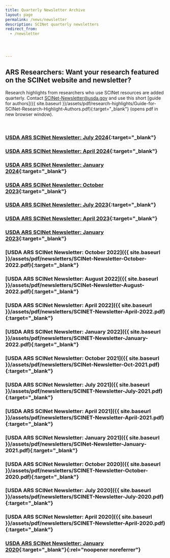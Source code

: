 ```yaml
---
title: Quarterly Newsletter Archive
layout: page
permalink: /news/newsletter
description: SCINet quarterly newsletters
redirect_from:
  - /newsletter




---
```


## ARS Researchers: Want your research featured on the SCINet website and newsletter?

Research highlights from researchers who use SCINet resources are added quarterly. Contact [SCINet-Newsletter@usda.gov](mailto:SCINet-Newsletter@usda.gov?subject=research%20highlight) and use this short [guide for authors]({{ site.baseurl }}/assets/pdf/research-highlights/Guide-for-SCINet-Research-Highlight-Authors.pdf){:target="_blank"} (opens pdf in new browser window).

<br>

### [USDA ARS SCINet Newsletter: July 2024](/assets/pdf/newsletters/SCINet-Newsletter-July-2024.pdf){:target="_blank"}

### [USDA ARS SCINet Newsletter: April 2024](/assets/pdf/newsletters/SCINet-Newsletter-April-2024.pdf){:target="_blank"}

### [USDA ARS SCINet Newsletter: January 2024](/assets/pdf/newsletters/SCINet-Newsletter-January-2024.pdf){:target="_blank"}

### [USDA ARS SCINet Newsletter: October 2023](/assets/pdf/newsletters/SCINet-Newsletter-October-2023.pdf){:target="_blank"}

### [USDA ARS SCINet Newsletter: July 2023](/assets/pdf/newsletters/SCINet-Newsletter-July-2023.pdf){:target="_blank"}

### [USDA ARS SCINet Newsletter: April 2023](/assets/pdf/newsletters/SCINet-Newsletter-April-2023.pdf){:target="_blank"}

### [USDA ARS SCINet Newsletter: January 2023](/assets/pdf/newsletters/SCINet-Newsletter-January-2023.pdf){:target="_blank"}

### [USDA ARS SCINet Newsletter: October 2022]({{ site.baseurl }}/assets/pdf/newsletters/SCINet-Newsletter-October-2022.pdf){:target="_blank"}

### [USDA ARS SCINet Newsletter: August 2022]({{ site.baseurl }}/assets/pdf/newsletters/SCINet-Newsletter-August-2022.pdf){:target="_blank"}

### [USDA ARS SCINet Newsletter: April 2022]({{ site.baseurl }}/assets/pdf/newsletters/SCINET-Newsletter-April-2022.pdf){:target="_blank"}

### [USDA ARS SCINet Newsletter: January 2022]({{ site.baseurl }}/assets/pdf/newsletters/SCINET-Newsletter-January-2022.pdf){:target="_blank"}

### [USDA ARS SCINet Newsletter: October 2021]({{ site.baseurl }}/assets/pdf/newsletters/SCINet-Newsletter-Oct-2021.pdf){:target="_blank"}

### [USDA ARS SCINet Newsletter: July 2021]({{ site.baseurl }}/assets/pdf/newsletters/SCINET-Newsletter-July-2021.pdf){:target="_blank"} 

### [USDA ARS SCINet Newsletter: April 2021]({{ site.baseurl }}/assets/pdf/newsletters/SCINET-Newsletter-April-2021.pdf){:target="_blank"} 
 
### [USDA ARS SCINet Newsletter: January 2021]({{ site.baseurl }}/assets/pdf/newsletters/SCINet-Newsletter-January-2021.pdf){:target="_blank"} 

### [USDA ARS SCINet Newsletter: October 2020]({{ site.baseurl }}/assets/pdf/newsletters/SCINET-Newsletter-October-2020.pdf){:target="_blank"} 

### [USDA ARS SCINet Newsletter: July 2020]({{ site.baseurl }}/assets/pdf/newsletters/SCINET-Newsletter-July-2020.pdf){:target="_blank"} 

### [USDA ARS SCINet Newsletter: April 2020]({{ site.baseurl }}/assets/pdf/newsletters/SCINET-Newsletter-April-2020.pdf){:target="_blank"} 

### [USDA ARS SCINet Newsletter: January 2020](https://content.govdelivery.com/accounts/USDAARS/bulletins/26f910e){:target="_blank"}{:rel="noopener noreferrer"} 
